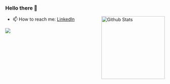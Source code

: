 ### Hello there 👋


<a href="https://github.com/keatmin">
  <img alt="Github Stats" align="right" src="https://github-readme-stats.vercel.app/api/?username=keatmin&layout=compact&theme=nightowl&show_icons=true&include_all_commits=true&count_private=true&custom_title=Github%20Stats" height="200"/>
</a>

- 📫 How to reach me: [LinkedIn](https://www.linkedin.com/in/keatmin)

<a href="https://github.com/keatmin">
  <img align="center" src="https://github-readme-stats.vercel.app/api/top-langs/?username=keatmin&layout=compact&theme=nightowl&hide=jupyter%20notebook" />
</a>

<!--
**keatmin/keatmin** is a ✨ _special_ ✨ repository because its `README.md` (this file) appears on your GitHub profile.

Here are some ideas to get you started:

- 🌱 I’m currently learning ...
- 👯 I’m looking to collaborate on ...
- 🤔 I’m looking for help with ...
- 💬 Ask me about ...
- 😄 Pronouns: ...
- ⚡ Fun fact: ...
-->
